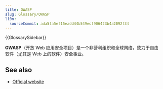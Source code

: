```yaml
---
title: OWASP
slug: Glossary/OWASP
l10n:
  sourceCommit: ada5fa5ef15eadd44b549ecf906423b4a2092f34
---
```


{{GlossarySidebar}}

**OWASP**（开放 Web 应用安全项目）是一个非营利组织和全球网络，致力于自由软件（尤其是 Web 上的软件）安全事业。

## See also

- [Official website](https://owasp.org/)
